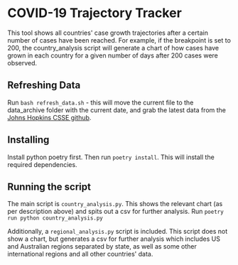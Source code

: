 # COVID-19 Trajectory Tracker

This tool shows all countries' case growth trajectories after a certain number of cases have been reached. For example, if the breakpoint is set to 200, the country_analysis script will generate a chart of how cases have grown in each country for a given number of days after 200 cases were observed. 

## Refreshing Data
Run `bash refresh_data.sh` - this will move the current file to the data_archive folder with the current date, and grab the latest data from the [Johns Hopkins CSSE github](https://github.com/CSSEGISandData/COVID-19). 

## Installing
Install python poetry first. Then run `poetry install`. This will install the required dependencies.

## Running the script

The main script is `country_analysis.py`. This shows the relevant chart (as per description above) and spits out a csv for further analysis. 
Run `poetry run python country_analysis.py`

Additionally, a `regional_analysis.py` script is included. This script does not show a chart, but generates a csv for further analysis which includes US and Australian regions separated by state, as well as some other international regions and all other countries' data. 

